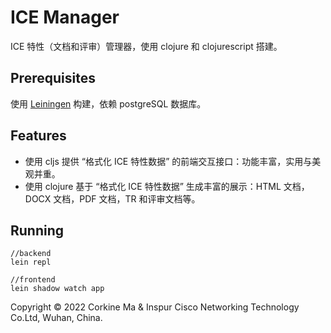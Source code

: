 # ICE Manager

ICE 特性（文档和评审）管理器，使用 clojure 和 clojurescript 搭建。

## Prerequisites

使用 [Leiningen][1] 构建，依赖 postgreSQL 数据库。

[1]: https://github.com/technomancy/leiningen

## Features

- 使用 cljs 提供 “格式化 ICE 特性数据” 的前端交互接口：功能丰富，实用与美观并重。
- 使用 clojure 基于 “格式化 ICE 特性数据” 生成丰富的展示：HTML 文档，DOCX 文档，PDF 文档，TR 和评审文档等。

## Running
    
    //backend
    lein repl

    //frontend
    lein shadow watch app

Copyright © 2022 Corkine Ma & Inspur Cisco Networking Technology Co.Ltd, Wuhan, China.